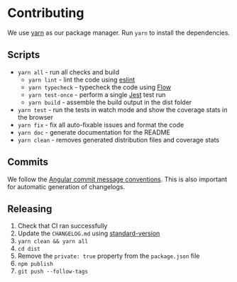 # Contributing

We use [yarn](https://yarnpkg.org) as our package manager. Run `yarn` to install
the dependencies.

## Scripts

* `yarn all` - run all checks and build
  * `yarn lint` - lint the code using [eslint](https://eslint.org/)
  * `yarn typecheck` - typecheck the code using [Flow](https://flow.org/)
  * `yarn test-once` - perform a single [Jest](https://facebook.github.io/jest/)
    test run
  * `yarn build` - assemble the build output in the dist folder
* `yarn test` - run the tests in watch mode and show the coverage stats in the
  browser
* `yarn fix` - fix all auto-fixable issues and format the code
* `yarn doc` - generate documentation for the README
* `yarn clean` - removes generated distribution files and coverage stats

## Commits

We follow the
[Angular commit message conventions](https://github.com/angular/angular/blob/master/CONTRIBUTING.md).
This is also important for automatic generation of changelogs.

## Releasing

1. Check that CI ran successfully
2. Update the `CHANGELOG.md` using
   [standard-version](https://github.com/conventional-changelog/standard-version)
3. `yarn clean && yarn all`
4. `cd dist`
5. Remove the `private: true` property from the `package.json` file
6. `npm publish`
7. `git push --follow-tags`
